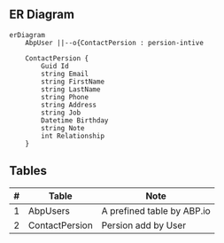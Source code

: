 ## ER Diagram

```mermaid
erDiagram
	AbpUser ||--o{ContactPersion : persion-intive

	ContactPersion {
		Guid Id
		string Email
		string FirstName
		string LastName
		string Phone
		string Address
		string Job
		Datetime Birthday
		string Note
		int Relationship
	}

```

## Tables

| # | Table                         | Note | 
| - | -----                         | ---- |
| 1 | AbpUsers                      | A prefined table by ABP.io |
| 2 | ContactPersion				| Persion add by User |